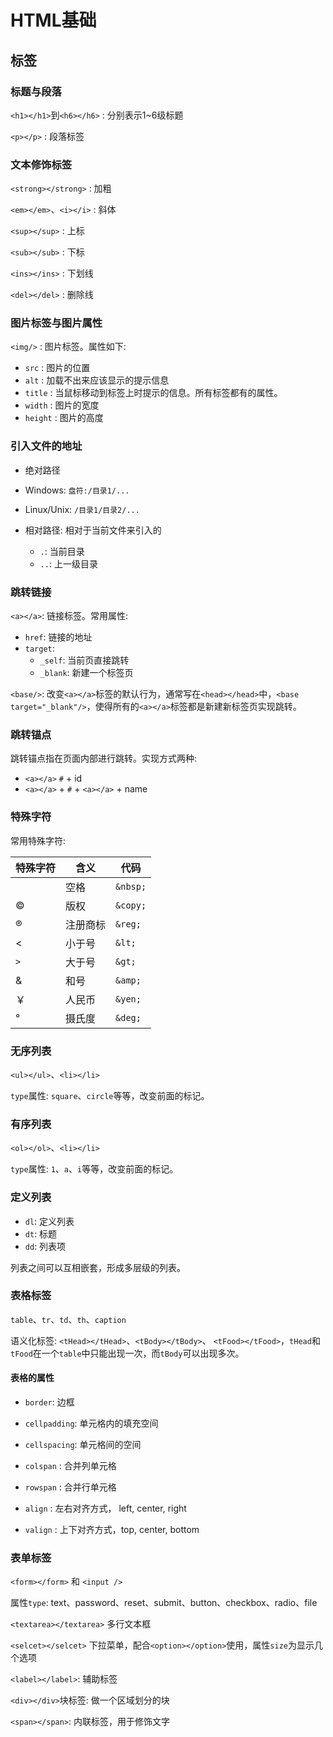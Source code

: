 # HTML基础

## 标签

### 标题与段落

`<h1></h1>`到`<h6></h6>` : 分别表示1~6级标题

`<p></p>` : 段落标签

### 文本修饰标签

`<strong></strong>` : 加粗

`<em></em>`、`<i></i>` : 斜体

`<sup></sup>` : 上标

`<sub></sub>` : 下标

`<ins></ins>` : 下划线

`<del></del>` : 删除线

### 图片标签与图片属性

`<img/>` : 图片标签。属性如下:
* `src` : 图片的位置
* `alt` : 加载不出来应该显示的提示信息
* `title` : 当鼠标移动到标签上时提示的信息。所有标签都有的属性。
* `width` : 图片的宽度
* `height` : 图片的高度

### 引入文件的地址

* 绝对路径

 * Windows: `盘符:/目录1/...`
 * Linux/Unix: `/目录1/目录2/...`

* 相对路径: 相对于当前文件来引入的

  * `.`: 当前目录
  * `..`: 上一级目录

### 跳转链接

`<a></a>`: 链接标签。常用属性:

* `href`: 链接的地址
* `target`: 
  * `_self`: 当前页直接跳转
  * `_blank`: 新建一个标签页

`<base/>`: 改变`<a></a>`标签的默认行为，通常写在`<head></head>`中，`<base target="_blank"/>`，使得所有的`<a></a>`标签都是新建新标签页实现跳转。

### 跳转锚点

跳转锚点指在页面内部进行跳转。实现方式两种:

* `<a></a>` `#` + id
* `<a></a>` + `#` + `<a></a>` + name

### 特殊字符

常用特殊字符:

特殊字符 | 含义 | 代码
-- | -- | --
` `| 空格 | `&nbsp;`
© | 版权 | `&copy;`
® | 注册商标 | `&reg;`
< | 小于号 | `&lt;`
`>` | 大于号 | `&gt;`
& | 和号 | `&amp;`
￥ | 人民币 | `&yen;`
° | 摄氏度 | `&deg;`

### 无序列表

`<ul></ul>`、`<li></li>`

`type`属性: `square`、`circle`等等，改变前面的标记。

### 有序列表

`<ol></ol>`、`<li></li>`

`type`属性: `1`、`a`、`i`等等，改变前面的标记。

### 定义列表

* `dl`: 定义列表
* `dt`: 标题
* `dd`: 列表项

列表之间可以互相嵌套，形成多层级的列表。

### 表格标签

`table`、`tr`、`td`、`th`、`caption`

语义化标签: `<tHead></tHead>`、`<tBody></tBody>`、 `<tFood></tFood>`，`tHead`和`tFood`在一个`table`中只能出现一次，而`tBody`可以出现多次。

#### 表格的属性

* `border`: 边框

* `cellpadding`: 单元格内的填充空间

* `cellspacing`: 单元格间的空间

* `colspan` : 合并列单元格

* `rowspan` : 合并行单元格

* `align` : 左右对齐方式， left, center, right

* `valign` : 上下对齐方式，top, center, bottom

### 表单标签

`<form></form>` 和 `<input />`

属性`type`: text、password、reset、submit、button、checkbox、radio、file

`<textarea></textarea>` 多行文本框

`<selcet></selcet>` 下拉菜单，配合`<option></option>`使用，属性`size`为显示几个选项

`<label></label>`: 辅助标签

`<div></div>`块标签: 做一个区域划分的块

`<span></span>`: 内联标签，用于修饰文字